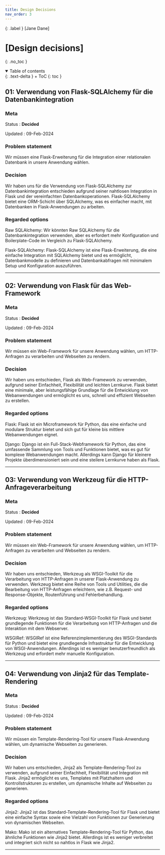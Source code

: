 ```yaml
---
title: Design Decisions
nav_order: 3
---
```


{: .label }
[Jane Dane]

# [Design decisions]
{: .no_toc }

<details open markdown="block">
{: .text-delta }
<summary>Table of contents</summary>
+ ToC
{: toc }
</details>

## 01: Verwendung von Flask-SQLAlchemy für die Datenbankintegration



### Meta

Status
: **Decided** 

Updated
: 09-Feb-2024

### Problem statement

Wir müssen eine Flask-Erweiterung für die Integration einer relationalen Datenbank in unsere Anwendung wählen.

### Decision

Wir haben uns für die Verwendung von Flask-SQLAlchemy zur Datenbankintegration entschieden aufgrund seiner nahtlosen Integration in Flask und der vereinfachten Datenbankoperationen. Flask-SQLAlchemy bietet eine ORM-Schicht über SQLAlchemy, was es einfacher macht, mit Datenbanken in Flask-Anwendungen zu arbeiten.



### Regarded options

Raw SQLAlchemy: Wir könnten Raw SQLAlchemy für die Datenbankintegration verwenden, aber es erfordert mehr Konfiguration und Boilerplate-Code im Vergleich zu Flask-SQLAlchemy.


Flask-SQLAlchemy: Flask-SQLAlchemy ist eine Flask-Erweiterung, die eine einfache Integration mit SQLAlchemy bietet und es ermöglicht, Datenbankmodelle zu definieren und Datenbankabfragen mit minimalem Setup und Konfiguration auszuführen.

---


## 02: Verwendung von Flask für das Web-Framework


### Meta

Status
: **Decided** 

Updated
: 09-Feb-2024


### Problem statement

Wir müssen ein Web-Framework für unsere Anwendung wählen, um HTTP-Anfragen zu verarbeiten und Webseiten zu rendern.


### Decision

Wir haben uns entschieden, Flask als Web-Framework zu verwenden, aufgrund seiner Einfachheit, Flexibilität und leichten Lernkurve. Flask bietet eine minimale, aber leistungsfähige Grundlage für die Entwicklung von Webanwendungen und ermöglicht es uns, schnell und effizient Webseiten zu erstellen.


### Regarded options

Flask: Flask ist ein Microframework für Python, das eine einfache und modulare Struktur bietet und sich gut für kleine bis mittlere Webanwendungen eignet.


Django: Django ist ein Full-Stack-Webframework für Python, das eine umfassende Sammlung von Tools und Funktionen bietet, was es gut für komplexe Webanwendungen macht. Allerdings kann Django für kleinere Projekte überdimensioniert sein und eine steilere Lernkurve haben als Flask.

---


## 03: Verwendung von Werkzeug für die HTTP-Anfrageverarbeitung

### Meta

Status
: **Decided** 

Updated
: 09-Feb-2024


### Problem statement

Wir müssen ein Web-Framework für unsere Anwendung wählen, um HTTP-Anfragen zu verarbeiten und Webseiten zu rendern.


### Decision

Wir haben uns entschieden, Werkzeug als WSGI-Toolkit für die Verarbeitung von HTTP-Anfragen in unserer Flask-Anwendung zu verwenden. Werkzeug bietet eine Reihe von Tools und Utilities, die die Bearbeitung von HTTP-Anfragen erleichtern, wie z.B. Request- und Response-Objekte, Routenführung und Fehlerbehandlung.

### Regarded options

Werkzeug: Werkzeug ist das Standard-WSGI-Toolkit für Flask und bietet grundlegende Funktionen für die Verarbeitung von HTTP-Anfragen und die Interaktion mit dem Webserver.


WSGIRef: WSGIRef ist eine Referenzimplementierung des WSGI-Standards für Python und bietet eine grundlegende Infrastruktur für die Entwicklung von WSGI-Anwendungen. Allerdings ist es weniger benutzerfreundlich als Werkzeug und erfordert mehr manuelle Konfiguration.

---


## 04: Verwendung von Jinja2 für das Template-Rendering

### Meta

Status
: **Decided** 

Updated
: 09-Feb-2024


### Problem statement

Wir müssen ein Template-Rendering-Tool für unsere Flask-Anwendung wählen, um dynamische Webseiten zu generieren.

### Decision

Wir haben uns entschieden, Jinja2 als Template-Rendering-Tool zu verwenden, aufgrund seiner Einfachheit, Flexibilität und Integration mit Flask. Jinja2 ermöglicht es uns, Templates mit Platzhaltern und Kontrollstrukturen zu erstellen, um dynamische Inhalte auf Webseiten zu generieren.

### Regarded options

Jinja2: Jinja2 ist das Standard-Template-Rendering-Tool für Flask und bietet eine einfache Syntax sowie eine Vielzahl von Funktionen zur Generierung von dynamischen Webseiten.


Mako: Mako ist ein alternatives Template-Rendering-Tool für Python, das ähnliche Funktionen wie Jinja2 bietet. Allerdings ist es weniger verbreitet und integriert sich nicht so nahtlos in Flask wie Jinja2.

---

